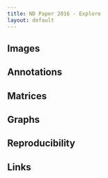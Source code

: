 ```yaml
---
title: ND Paper 2016 - Explore
layout: default
---
```


## Images 

## Annotations

## Matrices

## Graphs

## Reproducibility

## Links

